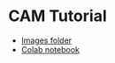 # CAM Tutorial

- [Images folder](https://github.com/balapriyac/CAM-Tutorial/tree/main/images)
- [Colab notebook](https://github.com/balapriyac/CAM-Tutorial/tree/main/images)
